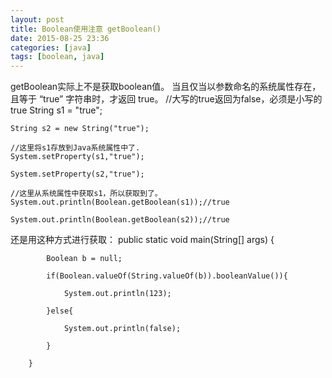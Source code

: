 ```yaml
---
layout: post
title: Boolean使用注意 getBoolean()
date: 2015-08-25 23:36
categories: [java]
tags: [boolean, java]
---
```

getBoolean实际上不是获取boolean值。
当且仅当以参数命名的系统属性存在，且等于 “true” 字符串时，才返回 true。
	//大写的true返回为false，必须是小写的true
	String s1 = "true";
	
	String s2 = new String("true");
	
	//这里将s1存放到Java系统属性中了.
	System.setProperty(s1,"true");
	
	System.setProperty(s2,"true");
	
	//这里从系统属性中获取s1，所以获取到了。
	System.out.println(Boolean.getBoolean(s1));//true
	
	System.out.println(Boolean.getBoolean(s2));//true
还是用这种方式进行获取：
	public static void main(String[] args) {
	
	        Boolean b = null;
	
	        if(Boolean.valueOf(String.valueOf(b)).booleanValue()){
	
	            System.out.println(123);
	
	        }else{
	
	            System.out.println(false);
	
	        }
	
	    }
	
	
